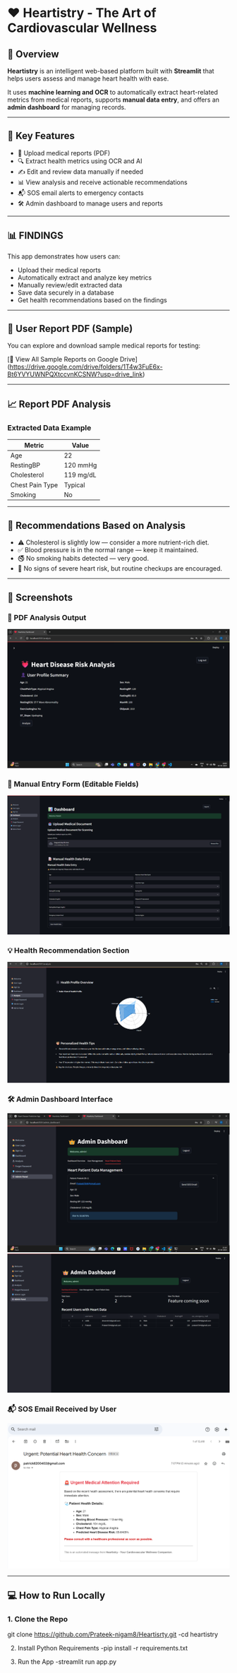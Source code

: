 # ❤️ Heartistry - The Art of Cardiovascular Wellness

## 🧠 Overview

**Heartistry** is an intelligent web-based platform built with **Streamlit** that helps users assess and manage heart health with ease.

It uses **machine learning and OCR** to automatically extract heart-related metrics from medical reports, supports **manual data entry**, and offers an **admin dashboard** for managing records.

---

## 🚀 Key Features

- 📄 Upload medical reports (PDF)
- 🔍 Extract health metrics using OCR and AI
- ✍️ Edit and review data manually if needed
- 📊 View analysis and receive actionable recommendations
- 📬 SOS email alerts to emergency contacts
- 🛠️ Admin dashboard to manage users and reports

---

## 📊 FINDINGS

This app demonstrates how users can:
- Upload their medical reports
- Automatically extract and analyze key metrics
- Manually review/edit extracted data
- Save data securely in a database
- Get health recommendations based on the findings

---

## 📂 User Report PDF (Sample)

You can explore and download sample medical reports for testing:

[📂 View All Sample Reports on Google Drive] (https://drive.google.com/drive/folders/1T4w3FuE6x-Bt6YVYUWNPQXtccvnKCSNW?usp=drive_link)

---

## 📈 Report PDF Analysis

### Extracted Data Example

| Metric            | Value     |
|-------------------|-----------|
| Age               | 22        |
| RestingBP         | 120 mmHg  |
| Cholesterol       | 119 mg/dL |
| Chest Pain Type   | Typical   |
| Smoking           | No        |

---

## 📌 Recommendations Based on Analysis

- ⚠️ Cholesterol is slightly low — consider a more nutrient-rich diet.
- ✅ Blood pressure is in the normal range — keep it maintained.
- 🚭 No smoking habits detected — very good.
- 🧠 No signs of severe heart risk, but routine checkups are encouraged.

---

## 📸 Screenshots



### 📄 PDF Analysis Output
![PDF Analysis Output](Project/screenshots/analysis.png)

### 📝 Manual Entry Form (Editable Fields)
![Manual Entry Form](Project/screenshots/form.png)

### 💡 Health Recommendation Section
![Recommendations](Project/screenshots/recom.png)

### 🛠️ Admin Dashboard Interface
![Admin Dashboard](Project/screenshots/admin1.png)
![Admin Dashboard](Project/screenshots/admin2.png)

### 📬 SOS Email Received by User
![SOS Email](Project/screenshots/email.png)

---

## 💻 How to Run Locally

### 1. Clone the Repo

git clone https://github.com/Prateek-nigam8/Heartisrty.git
-cd heartistry

2. Install Python Requirements
-pip install -r requirements.txt

3. Run the App
-streamlit run app.py
